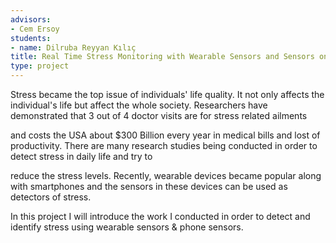 ```yaml
---
advisors:
- Cem Ersoy
students:
- name: Dilruba Reyyan Kılıç
title: Real Time Stress Monitoring with Wearable Sensors and Sensors on the Phone
type: project
---
```


Stress became the top issue of individuals' life quality. It not only affects the individual's life but affect the whole society. Researchers have demonstrated that 3 out of 4 doctor visits are for stress related ailments  

 and costs the USA about $300 Billion every year in medical bills and lost of productivity.
There are many research studies being conducted in order to detect stress in daily life and try to  

 reduce the stress levels. Recently, wearable devices became popular along with smartphones and the sensors in these devices can be used as detectors of stress.  

 In this project I will introduce the work I conducted in order to detect and identify stress using wearable sensors & phone sensors.